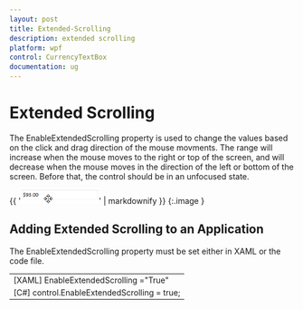 ```yaml
---
layout: post
title: Extended-Scrolling
description: extended scrolling
platform: wpf
control: CurrencyTextBox 
documentation: ug
---
```


# Extended Scrolling

The EnableExtendedScrolling property is used to change the values based on the click and drag direction of the mouse movments. The range will increase when the mouse moves to the right or top of the screen, and will decrease when the mouse moves in the direction of the left or bottom of the screen. Before that, the control should be in an unfocused state.



{{ '![](Extended-Scrolling_images/Extended-Scrolling_img1.png)' | markdownify }}
{:.image }


## Adding Extended Scrolling to an Application 

The EnableExtendedScrolling property must be set either in XAML or the code file.



<table>
<tr>
<td>
[XAML]  EnableExtendedScrolling ="True"</td></tr>
<tr>
<td>
[C#]  control.EnableExtendedScrolling = true;</td></tr>
</table>


